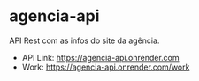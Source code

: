 # agencia-api
API Rest com as infos do site da agência.

- API Link: https://agencia-api.onrender.com
- Work: https://agencia-api.onrender.com/work
